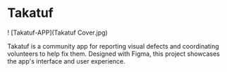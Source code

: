 # Takatuf

! [Takatuf-APP](Takatuf Cover.jpg)

Takatuf is a community app for reporting visual defects and coordinating volunteers to help fix them. Designed with Figma, this project showcases the app's interface and user experience.
